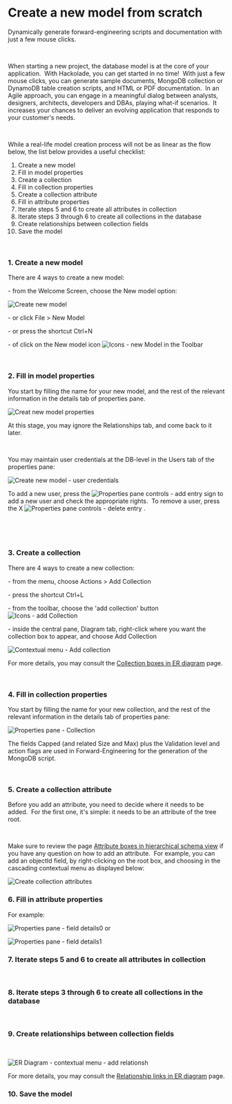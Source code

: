 # Create a new model from scratch

Dynamically generate forward-engineering scripts and documentation with just a few mouse clicks. &nbsp;

&nbsp;

When starting a new project, the database model is at the core of your application.&nbsp; With Hackolade, you can get started in no time\!&nbsp; With just a few mouse clicks, you can generate sample documents, MongoDB collection or DynamoDB table creation scripts, and HTML or PDF documentation.&nbsp; In an Agile approach, you can engage in a meaningful dialog between analysts, designers, architects, developers and DBAs, playing what-if scenarios.&nbsp; It increases your chances to deliver an evolving application that responds to your customer's needs.

&nbsp;

While a real-life model creation process will not be as linear as the flow below, the list below provides a useful checklist:

1. Create a new model
1. Fill in model properties
1. Create a collection
1. Fill in collection properties
1. Create a collection attribute
1. Fill in attribute properties
1. Iterate steps 5 and 6 to create all attributes in collection
1. Iterate steps 3 through 6 to create all collections in the database
1. Create relationships between collection fields
1. Save the model

&nbsp;

### &#49;. Create a new model

There are 4 ways to create a new model:

\- from the Welcome Screen, choose the New model option:

![Create new model](<lib/Create new model.png>)

\- or click File \> New Model

\- or press the shortcut Ctrl+N

\- of click on the New model icon ![Icons - new Model](<lib/Icons - newModel.jpeg>) in the Toolbar

&nbsp;

### &#50;. Fill in model properties

You start by filling the name for your new model, and the rest of the relevant information in the details tab of properties pane.

![Creat new model properties](<lib/Creat new model properties.png>)

At this stage, you may ignore the Relationships tab, and come back to it later.

&nbsp;

You may maintain user credentials at the DB-level in the Users tab of the properties pane:

![Create new model - user credentials](<lib/Create new model - user credentials.png>)

To add a new user, press the ![Properties pane controls - add entry](<lib/Properties pane controls - add entry.png>) sign to add a new user and check the appropriate rights.&nbsp; To remove a user, press the X ![Properties pane controls - delete entry](<lib/Properties pane controls - delete entry.png>) .

&nbsp;

&nbsp;

### &#51;. Create a collection

There are 4 ways to create a new collection:

\- from the menu, choose Actions \> Add Collection

\- press the shortcut Ctrl+L

\- from the toolbar, choose the 'add collection' button ![Icons - add Collection](<lib/Icons - addCollection.jpeg>)

\- inside the central pane, Diagram tab, right-click where you want the collection box to appear, and choose Add Collection

![Contextual menu - Add collection](<lib/Contextual menu - Add collection.png>)

For more details, you may consult the [Collection boxes in ER diagram](<EntityboxesinERdiagram.md>) page.

&nbsp;

### &#52;. Fill in collection properties

You start by filling the name for your new collection, and the rest of the relevant information in the details tab of properties pane:

![Properties pane - Collection](<lib/Properties pane - Collection.png>)

The fields Capped (and related Size and Max) plus the Validation level and action flags are used in Forward-Engineering for the generation of the MongoDB script.&nbsp;

&nbsp;

### &#53;. Create a collection attribute

Before you add an attribute, you need to decide where it needs to be added.&nbsp; For the first one, it's simple: it needs to be an attribute of the tree root.

&nbsp;

Make sure to review the page [Attribute boxes in hierarchical schema view](<Attributeboxesinhierarchicalsche.md>) if you have any question on how to add an attribute.&nbsp; For example, you can add an objectId field, by right-clicking on the root box, and choosing in the cascading contextual menu as displayed below:

![Create collection attributes](<lib/Create collection attributes.png>)

### &#54;. Fill in attribute properties

For example:

![Properties pane - field details0](<lib/Properties pane - field details0.png>) or&nbsp;

![Properties pane - field details1](<lib/Properties pane - field details1.png>)

### &#55;. Iterate steps 5 and 6 to create all attributes in collection

&nbsp;

### &#56;. Iterate steps 3 through 6 to create all collections in the database

&nbsp;

### &#57;. Create relationships between collection fields

&nbsp;

![ER Diagram - contextual menu - add relationsh](<lib/ER Diagram - contextual menu - add relationsh.png>)

For more details, you may consult the [Relationship links in ER diagram](<RelationshiplinesinERdiagram.md>) page.

### &#49;0. Save the model

